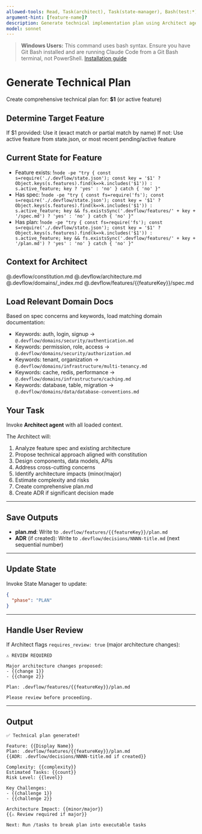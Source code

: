 ```yaml
---
allowed-tools: Read, Task(architect), Task(state-manager), Bash(test:*), Bash(find:*), Bash(ls:*), Bash(xargs:*)
argument-hint: [feature-name]?
description: Generate technical implementation plan using Architect agent
model: sonnet
---
```


> **Windows Users:** This command uses bash syntax. Ensure you have Git Bash installed and are running Claude Code from a Git Bash terminal, not PowerShell. [Installation guide](https://github.com/mathewtaylor/devflow#requirements)

# Generate Technical Plan

Create comprehensive technical plan for: **$1** (or active feature)

## Determine Target Feature

If $1 provided: Use it (exact match or partial match by name)
If not: Use active feature from state.json, or most recent pending/active feature

## Current State for Feature

- Feature exists: !`node -pe "try { const s=require('./.devflow/state.json'); const key = '$1' ? Object.keys(s.features).find(k=>k.includes('$1')) : s.active_feature; key ? 'yes' : 'no' } catch { 'no' }"`
- Has spec: !`node -pe "try { const fs=require('fs'); const s=require('./.devflow/state.json'); const key = '$1' ? Object.keys(s.features).find(k=>k.includes('$1')) : s.active_feature; key && fs.existsSync('.devflow/features/' + key + '/spec.md') ? 'yes' : 'no' } catch { 'no' }"`
- Has plan: !`node -pe "try { const fs=require('fs'); const s=require('./.devflow/state.json'); const key = '$1' ? Object.keys(s.features).find(k=>k.includes('$1')) : s.active_feature; key && fs.existsSync('.devflow/features/' + key + '/plan.md') ? 'yes' : 'no' } catch { 'no' }"`

## Context for Architect

@.devflow/constitution.md
@.devflow/architecture.md
@.devflow/domains/_index.md
@.devflow/features/{{featureKey}}/spec.md

## Load Relevant Domain Docs

Based on spec concerns and keywords, load matching domain documentation:
- Keywords: auth, login, signup → `@.devflow/domains/security/authentication.md`
- Keywords: permission, role, access → `@.devflow/domains/security/authorization.md`
- Keywords: tenant, organization → `@.devflow/domains/infrastructure/multi-tenancy.md`
- Keywords: cache, redis, performance → `@.devflow/domains/infrastructure/caching.md`
- Keywords: database, table, migration → `@.devflow/domains/data/database-conventions.md`

## Your Task

Invoke **Architect agent** with all loaded context.

The Architect will:
1. Analyze feature spec and existing architecture
2. Propose technical approach aligned with constitution
3. Design components, data models, APIs
4. Address cross-cutting concerns
5. Identify architecture impacts (minor/major)
6. Estimate complexity and risks
7. Create comprehensive plan.md
8. Create ADR if significant decision made

---

## Save Outputs

- **plan.md**: Write to `.devflow/features/{{featureKey}}/plan.md`
- **ADR** (if created): Write to `.devflow/decisions/NNNN-title.md` (next sequential number)

---

## Update State

Invoke State Manager to update:
```json
{
  "phase": "PLAN"
}
```

---

## Handle User Review

If Architect flags `requires_review: true` (major architecture changes):

```
⚠️ REVIEW REQUIRED

Major architecture changes proposed:
- {{change 1}}
- {{change 2}}

Plan: .devflow/features/{{featureKey}}/plan.md

Please review before proceeding.
```

---

## Output

```
✅ Technical plan generated!

Feature: {{Display Name}}
Plan: .devflow/features/{{featureKey}}/plan.md
{{ADR: .devflow/decisions/NNNN-title.md if created}}

Complexity: {{complexity}}
Estimated Tasks: {{count}}
Risk Level: {{level}}

Key Challenges:
- {{challenge 1}}
- {{challenge 2}}

Architecture Impact: {{minor/major}}
{{⚠️ Review required if major}}

Next: Run /tasks to break plan into executable tasks
```
